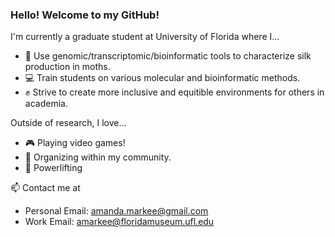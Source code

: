 ### Hello! Welcome to my GitHub! 

<!--
**amandamarkee/amandamarkee** is a ✨ _special_ ✨ repository because its `README.md` (this file) appears on your GitHub profile.

Here are some ideas to get you started:

- 🔭 I’m currently working on ...
- 🌱 I’m currently learning ...
- 👯 I’m looking to collaborate on ...
- 🤔 I’m looking for help with ...
- 💬 Ask me about ...
- 📫 How to reach me: ...
- 😄 Pronouns: ...
- ⚡ Fun fact: ...
-->

I'm currently a graduate student at University of Florida where I...
- 🐛 Use genomic/transcriptomic/bioinformatic tools to characterize silk production in moths.
- 💻 Train students on various molecular and bioinformatic methods.
- ✊ Strive to create more inclusive and equitible environments for others in academia.

Outside of research, I love...
- 🎮 Playing video games!
- 📣 Organizing within my community.
- 💪 Powerlifting 

📫 Contact me at
- Personal Email: amanda.markee@gmail.com
- Work Email: amarkee@floridamuseum.ufl.edu
